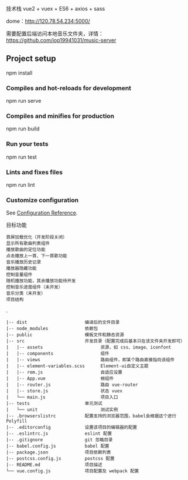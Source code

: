 技术栈 vue2 + vuex + ES6 + axios + sass

dome：http://120.78.54.234:5000/

需要配置后端访问本地音乐文件夹，详情：https://github.com/iop19941031/music-server

## Project setup
npm install
### Compiles and hot-reloads for development
npm run serve
### Compiles and minifies for production
npm run build
### Run your tests
npm run test
### Lints and fixes files
npm run lint
### Customize configuration
See [Configuration Reference](https://cli.vuejs.org/config/).

目标功能

    首屏加载优化（开发阶段关闭）
    显示所有歌曲列表组件
    播放歌曲的定位功能
    点击播放上一首、下一首歌功能
    音乐播放历史记录
    播放器隐藏功能
    控制音量组件
    随机播放功能，其余播放功能待开发
    控制音乐进度组件（未开发）
    音乐分类（未开发）
    项目结构

.

    |-- dist                      编译后的文件目录
    |-- node_modules              依赖包
    |-- public                    模板文件和静态资源
    |-- src                       开发目录（配置完成后基本只在该文件夹开发即可）
    |   |-- assets                      资源，如 css、image、iconfont
    |   |-- components                  组件
    |   |-- views                       路由组件，即某个路由直接指向该组件
    |   |-- element-variables.scss      Element-ui自定义主题
    |   |-- rem.js                      自适应设置
    |   |-- App.vue                     根组件
    |   |-- router.js                   路由 vue-router
    |   |-- store.js                    状态 vuex
    |   └── main.js                     项目入口
    |-- tests                     单元测试
    |   └── unit                        测试实例
    |-- .browserslistrc           配置支持的浏览器范围，babel会根据这个进行 Polyfill
    |-- .editorconfig             设置该项目的编辑器的配置
    |-- .eslintrc.js              eslint 配置
    |-- .gitignore                git 忽略目录
    |-- babel.config.js           babel 配置
    |-- package.json              项目依赖列表
    |-- postcss.config.js         postcss 配置
    |-- README.md                 项目描述
    └── vue.config.js             项目配置及 webpack 配置

